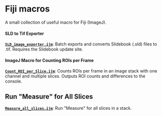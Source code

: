 # Fiji macros
A small collection of useful macro for Fiji (ImageJ).

#### SLD to Tif Exporter
**[`SLD_image_exporter.ijm`](SLD%20image%20exporter.ijm)**: Batch exports and converts Slidebook (.sld) files to .tif. Requires the Slidebook update site.

#### ImageJ Macro for Counting ROIs per Frame
**[`Count_ROI_per_Slice.ijm`](Count_ROI_per_Slice.ijm)**: Counts ROIs per frame in an image stack with one channel and multiple slices. Outputs ROI counts and differences to the console.

## Run "Measure" for All Slices
**[`Measure_all_slices.ijm`](Measure%all%slices.ijm)**:  Run "Measure" for all slices in a stack.
